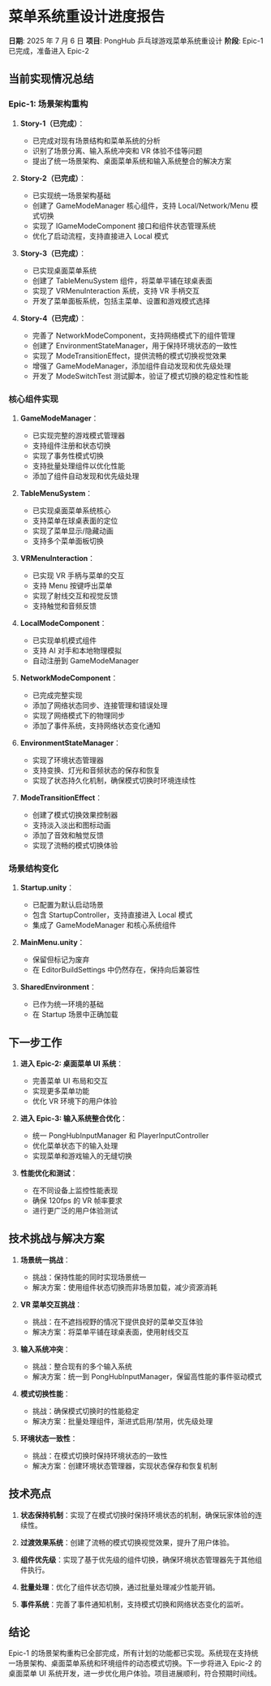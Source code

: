 # 菜单系统重设计进度报告

**日期**: 2025 年 7 月 6 日
**项目**: PongHub 乒乓球游戏菜单系统重设计
**阶段**: Epic-1 已完成，准备进入 Epic-2

## 当前实现情况总结

### Epic-1: 场景架构重构

1. **Story-1（已完成）**：

   - 已完成对现有场景结构和菜单系统的分析
   - 识别了场景分离、输入系统冲突和 VR 体验不佳等问题
   - 提出了统一场景架构、桌面菜单系统和输入系统整合的解决方案

2. **Story-2（已完成）**：

   - 已实现统一场景架构基础
   - 创建了 GameModeManager 核心组件，支持 Local/Network/Menu 模式切换
   - 实现了 IGameModeComponent 接口和组件状态管理系统
   - 优化了启动流程，支持直接进入 Local 模式

3. **Story-3（已完成）**：

   - 已实现桌面菜单系统
   - 创建了 TableMenuSystem 组件，将菜单平铺在球桌表面
   - 实现了 VRMenuInteraction 系统，支持 VR 手柄交互
   - 开发了菜单面板系统，包括主菜单、设置和游戏模式选择

4. **Story-4（已完成）**：
   - 完善了 NetworkModeComponent，支持网络模式下的组件管理
   - 创建了 EnvironmentStateManager，用于保持环境状态的一致性
   - 实现了 ModeTransitionEffect，提供流畅的模式切换视觉效果
   - 增强了 GameModeManager，添加组件自动发现和优先级处理
   - 开发了 ModeSwitchTest 测试脚本，验证了模式切换的稳定性和性能

### 核心组件实现

1. **GameModeManager**：

   - 已实现完整的游戏模式管理器
   - 支持组件注册和状态切换
   - 实现了事务性模式切换
   - 支持批量处理组件以优化性能
   - 添加了组件自动发现和优先级处理

2. **TableMenuSystem**：

   - 已实现桌面菜单系统核心
   - 支持菜单在球桌表面的定位
   - 实现了菜单显示/隐藏动画
   - 支持多个菜单面板切换

3. **VRMenuInteraction**：

   - 已实现 VR 手柄与菜单的交互
   - 支持 Menu 按键呼出菜单
   - 实现了射线交互和视觉反馈
   - 支持触觉和音频反馈

4. **LocalModeComponent**：

   - 已实现单机模式组件
   - 支持 AI 对手和本地物理模拟
   - 自动注册到 GameModeManager

5. **NetworkModeComponent**：

   - 已完成完整实现
   - 添加了网络状态同步、连接管理和错误处理
   - 实现了网络模式下的物理同步
   - 添加了事件系统，支持网络状态变化通知

6. **EnvironmentStateManager**：

   - 实现了环境状态管理器
   - 支持变换、灯光和音频状态的保存和恢复
   - 实现了状态持久化机制，确保模式切换时环境连续性

7. **ModeTransitionEffect**：
   - 创建了模式切换效果控制器
   - 支持淡入淡出和图标动画
   - 添加了音效和触觉反馈
   - 实现了流畅的模式切换体验

### 场景结构变化

1. **Startup.unity**：

   - 已配置为默认启动场景
   - 包含 StartupController，支持直接进入 Local 模式
   - 集成了 GameModeManager 和核心系统组件

2. **MainMenu.unity**：

   - 保留但标记为废弃
   - 在 EditorBuildSettings 中仍然存在，保持向后兼容性

3. **SharedEnvironment**：
   - 已作为统一环境的基础
   - 在 Startup 场景中正确加载

## 下一步工作

1. **进入 Epic-2: 桌面菜单 UI 系统**：

   - 完善菜单 UI 布局和交互
   - 实现更多菜单功能
   - 优化 VR 环境下的用户体验

2. **进入 Epic-3: 输入系统整合优化**：

   - 统一 PongHubInputManager 和 PlayerInputController
   - 优化菜单状态下的输入处理
   - 实现菜单和游戏输入的无缝切换

3. **性能优化和测试**：
   - 在不同设备上监控性能表现
   - 确保 120fps 的 VR 帧率要求
   - 进行更广泛的用户体验测试

## 技术挑战与解决方案

1. **场景统一挑战**：

   - 挑战：保持性能的同时实现场景统一
   - 解决方案：使用组件状态切换而非场景加载，减少资源消耗

2. **VR 菜单交互挑战**：

   - 挑战：在不遮挡视野的情况下提供良好的菜单交互体验
   - 解决方案：将菜单平铺在球桌表面，使用射线交互

3. **输入系统冲突**：

   - 挑战：整合现有的多个输入系统
   - 解决方案：统一到 PongHubInputManager，保留高性能的事件驱动模式

4. **模式切换性能**：

   - 挑战：确保模式切换时的性能稳定
   - 解决方案：批量处理组件，渐进式启用/禁用，优先级处理

5. **环境状态一致性**：
   - 挑战：在模式切换时保持环境状态的一致性
   - 解决方案：创建环境状态管理器，实现状态保存和恢复机制

## 技术亮点

1. **状态保持机制**：实现了在模式切换时保持环境状态的机制，确保玩家体验的连续性。

2. **过渡效果系统**：创建了流畅的模式切换视觉效果，提升了用户体验。

3. **组件优先级**：实现了基于优先级的组件切换，确保环境状态管理器先于其他组件执行。

4. **批量处理**：优化了组件状态切换，通过批量处理减少性能开销。

5. **事件系统**：完善了事件通知机制，支持模式切换和网络状态变化的监听。

## 结论

Epic-1 的场景架构重构已全部完成，所有计划的功能都已实现。系统现在支持统一场景架构、桌面菜单系统和环境组件的动态模式切换。下一步将进入 Epic-2 的桌面菜单 UI 系统开发，进一步优化用户体验。项目进展顺利，符合预期时间线。
